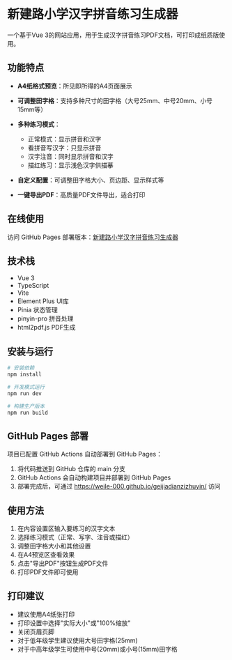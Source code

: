 # 新建路小学汉字拼音练习生成器

一个基于Vue 3的网站应用，用于生成汉字拼音练习PDF文档，可打印成纸质版使用。

## 功能特点

- **A4纸格式预览**：所见即所得的A4页面展示
- **可调整田字格**：支持多种尺寸的田字格（大号25mm、中号20mm、小号15mm等）
- **多种练习模式**：
  - 正常模式：显示拼音和汉字
  - 看拼音写汉字：只显示拼音
  - 汉字注音：同时显示拼音和汉字
  - 描红练习：显示浅色汉字供描摹

- **自定义配置**：可调整田字格大小、页边距、显示样式等
- **一键导出PDF**：高质量PDF文件导出，适合打印

## 在线使用

访问 GitHub Pages 部署版本：[新建路小学汉字拼音练习生成器](https://weile-000.github.io/geijiadianzizhuyin/)

## 技术栈

- Vue 3
- TypeScript
- Vite
- Element Plus UI库
- Pinia 状态管理
- pinyin-pro 拼音处理
- html2pdf.js PDF生成

## 安装与运行

```bash
# 安装依赖
npm install

# 开发模式运行
npm run dev

# 构建生产版本
npm run build
```

## GitHub Pages 部署

项目已配置 GitHub Actions 自动部署到 GitHub Pages：

1. 将代码推送到 GitHub 仓库的 main 分支
2. GitHub Actions 会自动构建项目并部署到 GitHub Pages
3. 部署完成后，可通过 https://weile-000.github.io/geijiadianzizhuyin/ 访问

## 使用方法

1. 在内容设置区输入要练习的汉字文本
2. 选择练习模式（正常、写字、注音或描红）
3. 调整田字格大小和其他设置
4. 在A4预览区查看效果
5. 点击"导出PDF"按钮生成PDF文件
6. 打印PDF文件即可使用

## 打印建议

- 建议使用A4纸张打印
- 打印设置中选择"实际大小"或"100%缩放"
- 关闭页眉页脚
- 对于低年级学生建议使用大号田字格(25mm)
- 对于中高年级学生可使用中号(20mm)或小号(15mm)田字格
